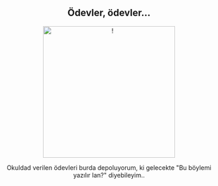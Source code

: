 <div align="center">
<h2>Ödevler, ödevler...</></h2>
</div>

<div align="center" width="50">

<img src="https://i.imgur.com/4da9RZN.gif" alt="!" width="300"/>

</div>

<div align="center">

Okuldad verilen ödevleri burda depoluyorum, ki gelecekte "Bu böylemi yazılır lan?" diyebileyim.. <br>

